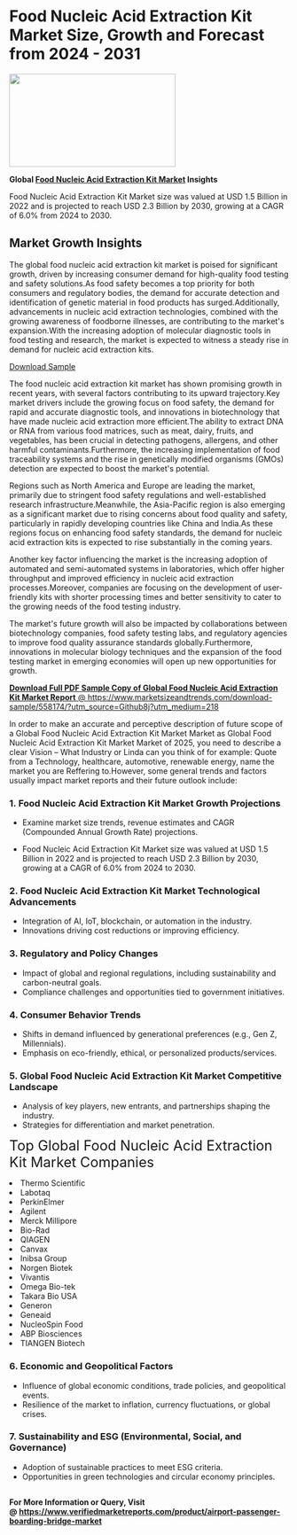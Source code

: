 <H1>Food Nucleic Acid Extraction Kit Market Size, Growth and Forecast from 2024 - 2031</H1><img class="aligncenter size-medium wp-image-584254" src="https://thirdeyenews.in/wp-content/uploads/2024/09/Global-Market-Research-300x168.jpeg" alt="" width="300" height="168" /><p><strong>Global&nbsp;<a href="https://www.marketsizeandtrends.com/download-sample/558174/?utm_source=Github8j?utm_medium=218">Food Nucleic Acid Extraction Kit Market</a> Insights</strong></p><p>Food Nucleic Acid Extraction Kit Market size was valued at USD 1.5 Billion in 2022 and is projected to reach USD 2.3 Billion by 2030, growing at a CAGR of 6.0% from 2024 to 2030.</p><p><h2>Market Growth Insights</h2> <p>The global food nucleic acid extraction kit market is poised for significant growth, driven by increasing consumer demand for high-quality food testing and safety solutions.As food safety becomes a top priority for both consumers and regulatory bodies, the demand for accurate detection and identification of genetic material in food products has surged.Additionally, advancements in nucleic acid extraction technologies, combined with the growing awareness of foodborne illnesses, are contributing to the market's expansion.With the increasing adoption of molecular diagnostic tools in food testing and research, the market is expected to witness a steady rise in demand for nucleic acid extraction kits.</p> <p><a href="#">Download Sample</a></p> <p>The food nucleic acid extraction kit market has shown promising growth in recent years, with several factors contributing to its upward trajectory.Key market drivers include the growing focus on food safety, the demand for rapid and accurate diagnostic tools, and innovations in biotechnology that have made nucleic acid extraction more efficient.The ability to extract DNA or RNA from various food matrices, such as meat, dairy, fruits, and vegetables, has been crucial in detecting pathogens, allergens, and other harmful contaminants.Furthermore, the increasing implementation of food traceability systems and the rise in genetically modified organisms (GMOs) detection are expected to boost the market's potential.</p> <p>Regions such as North America and Europe are leading the market, primarily due to stringent food safety regulations and well-established research infrastructure.Meanwhile, the Asia-Pacific region is also emerging as a significant market due to rising concerns about food quality and safety, particularly in rapidly developing countries like China and India.As these regions focus on enhancing food safety standards, the demand for nucleic acid extraction kits is expected to rise substantially in the coming years.</p> <p>Another key factor influencing the market is the increasing adoption of automated and semi-automated systems in laboratories, which offer higher throughput and improved efficiency in nucleic acid extraction processes.Moreover, companies are focusing on the development of user-friendly kits with shorter processing times and better sensitivity to cater to the growing needs of the food testing industry.</p> <p>The market's future growth will also be impacted by collaborations between biotechnology companies, food safety testing labs, and regulatory agencies to improve food quality assurance standards globally.Furthermore, innovations in molecular biology techniques and the expansion of the food testing market in emerging economies will open up new opportunities for growth.</p> <p><a href="#"></p><p><span class=""><strong>Download Full PDF Sample Copy of Global Food Nucleic Acid Extraction Kit Market Report</strong> @ <a href="https://www.marketsizeandtrends.com/download-sample/558174/?utm_source=Github8j?utm_medium=218" target="_blank">https://www.marketsizeandtrends.com/download-sample/558174/?utm_source=Github8j?utm_medium=218</a></span></p><p>In order to make an accurate and perceptive description of future scope of a Global&nbsp;Food Nucleic Acid Extraction Kit Market Market as Global&nbsp;Food Nucleic Acid Extraction Kit Market Market of 2025, you need to describe a clear Vision &ndash; What Industry or Linda can you think of for example: Quote from a Technology, healthcare, automotive, renewable energy, name the market you are Reffering to.However, some general trends and factors usually impact market reports and their future outlook include:</p><h3>1.&nbsp;<strong>Food Nucleic Acid Extraction Kit Market Growth Projections</strong></h3><ul><li>Examine market size trends, revenue estimates and CAGR (Compounded Annual Growth Rate) projections.</li><li><p>Food Nucleic Acid Extraction Kit Market size was valued at USD 1.5 Billion in 2022 and is projected to reach USD 2.3 Billion by 2030, growing at a CAGR of 6.0% from 2024 to 2030.</p></li></ul><h3>2.&nbsp;<strong>Food Nucleic Acid Extraction Kit Market Technological Advancements</strong></h3><ul><li>Integration of AI, IoT, blockchain, or automation in the industry.</li><li>Innovations driving cost reductions or improving efficiency.</li></ul><h3>3.&nbsp;<strong>Regulatory and Policy Changes</strong></h3><ul><li>Impact of global and regional regulations, including sustainability and carbon-neutral goals.</li><li>Compliance challenges and opportunities tied to government initiatives.</li></ul><h3>4.&nbsp;<strong>Consumer Behavior Trends</strong></h3><ul><li>Shifts in demand influenced by generational preferences (e.g., Gen Z, Millennials).</li><li>Emphasis on eco-friendly, ethical, or personalized products/services.</li></ul><h3>5.&nbsp;<strong>Global Food Nucleic Acid Extraction Kit Market Competitive Landscape</strong></h3><ul><li>Analysis of key players, new entrants, and partnerships shaping the industry.</li><li>Strategies for differentiation and market penetration.</li></ul><p data-pm-slice="1 1 []"><span style="color: inherit; font-family: inherit; font-size: 25px;">Top Global Food Nucleic Acid Extraction Kit Market Companies</span></p><div class="" data-test-id=""><p><li>Thermo Scientific</li><li> Labotaq</li><li> PerkinElmer</li><li> Agilent</li><li> Merck Millipore</li><li> Bio-Rad</li><li> QIAGEN</li><li> Canvax</li><li> Inibsa Group</li><li> Norgen Biotek</li><li> Vivantis</li><li> Omega Bio-tek</li><li> Takara Bio USA</li><li> Generon</li><li> Geneaid</li><li> NucleoSpin Food</li><li> ABP Biosciences</li><li> TIANGEN Biotech</li></p></div><h3>6.&nbsp;<strong>Economic and Geopolitical Factors</strong></h3><ul><li>Influence of global economic conditions, trade policies, and geopolitical events.</li><li>Resilience of the market to inflation, currency fluctuations, or global crises.</li></ul><h3>7.&nbsp;<strong>Sustainability and ESG (Environmental, Social, and Governance)</strong></h3><ul><li>Adoption of sustainable practices to meet ESG criteria.</li><li>Opportunities in green technologies and circular economy principles.</li></ul><h2><strong style="font-size: 14px;">For More Information or Query, Visit @&nbsp;</strong><a style="background-color: #ffffff; font-size: 14px;" href="https://www.marketsizeandtrends.com/report/food-nucleic-acid-extraction-kit-market/" target="_blank">https://www.verifiedmarketreports.com/product/airport-passenger-boarding-bridge-market</a></h2>